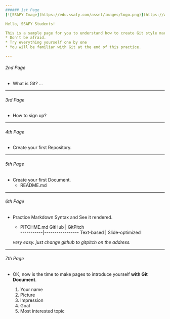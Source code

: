 ```yaml
---
###### 1st Page
[![SSAFY Image](https://edu.ssafy.com/asset/images/logo.png)](https://www.ssafy.com)

Hello, SSAFY Students!

This is a sample page for you to understand how to create Git style markdown documents.
* Don't be afraid.
* Try everything yourself one by one
* You will be familiar with Git at the end of this practice.

---
```

###### 2nd Page
* What is Git?
...

---
###### 3rd Page
* How to sign up?

---
###### 4th Page
* Create your first Repository.

---
###### 5th Page
* Create your first Document.
  - README.md

---
###### 6th Page
* Practice Markdown Syntax and See it rendered.
  - PITCHME.md
     GitHub     | GitPitch        
    -----------|-----------------
     Text-based | Slide-optimized 
  
  *very easy. just change github to gitpitch on the address.*

---
###### 7th Page
* OK, now is the time to make pages to introduce yourself
  **with Git Document**.
  
  1. Your name
  2. Picture
  3. Impression
  4. Goal
  5. Most interested topic
